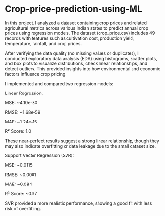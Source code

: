 # Crop-price-prediction-using-ML
In this project, I analyzed a dataset containing crop prices and related agricultural metrics across various Indian states to predict annual crop prices using regression models. The dataset (crop_price.csv) includes 49 records with features such as cultivation cost, production yield, temperature, rainfall, and crop prices.

After verifying the data quality (no missing values or duplicates), I conducted exploratory data analysis (EDA) using histograms, scatter plots, and box plots to visualize distributions, check linear relationships, and detect outliers. This provided insights into how environmental and economic factors influence crop pricing.

I implemented and compared two regression models:

Linear Regression:

MSE: ~4.10e-30

RMSE: ~1.68e-59

MAE: ~1.24e-15

R² Score: 1.0

These near-perfect results suggest a strong linear relationship, though they may also indicate overfitting or data leakage due to the small dataset size.

Support Vector Regression (SVR):

MSE: ~0.0115

RMSE: ~0.0001

MAE: ~0.084

R² Score: ~0.97

SVR provided a more realistic performance, showing a good fit with less risk of overfitting.
